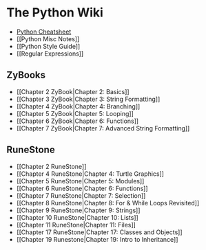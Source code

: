 # The Python Wiki
- [Python Cheatsheet](https://github.com/LeCoupa/awesome-cheatsheets/blob/master/languages/python.md)
- [[Python Misc Notes]]
- [[Python Style Guide]]
- [[Regular Expressions]]
## ZyBooks
- [[Chapter 2 ZyBook|Chapter 2: Basics]]
- [[Chapter 3 ZyBook|Chapter 3: String Formatting]]
- [[Chapter 4 ZyBook|Chapter 4: Branching]]
- [[Chapter 5 ZyBook|Chapter 5: Looping]]
- [[Chapter 6 ZyBook|Chapter 6: Functions]]
- [[Chapter 7 ZyBook|Chapter 7: Advanced String Formatting]]

## RuneStone
- [[Chapter 2 RuneStone]]
- [[Chapter 4 RuneStone|Chapter 4: Turtle Graphics]]
- [[Chapter 5 RuneStone|Chapter 5: Modules]]
- [[Chapter 6 RuneStone|Chapter 6: Functions]]
- [[Chapter 7 RuneStone|Chapter 7: Selection]]
- [[Chapter 8 RuneStone|Chapter 8: For & While Loops Revisited]]
- [[Chapter 9 RuneStone|Chapter 9: Strings]]
- [[Chapter 10 RuneStone|Chapter 10: Lists]]
- [[Chapter 11 RuneStone|Chapter 11: Files]]
- [[Chapter 17 RuneStone|Chapter 17: Classes and Objects]]
- [[Chapter 19 Runestone|Chapter 19: Intro to Inheritance]]